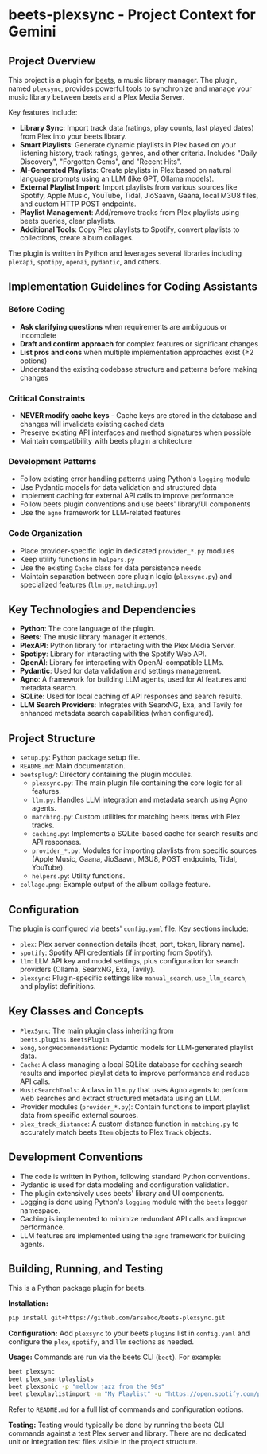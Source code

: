 # beets-plexsync - Project Context for Gemini

## Project Overview

This project is a plugin for [beets](https://github.com/beetbox/beets), a music library manager. The plugin, named `plexsync`, provides powerful tools to synchronize and manage your music library between beets and a Plex Media Server.

Key features include:
- **Library Sync**: Import track data (ratings, play counts, last played dates) from Plex into your beets library.
- **Smart Playlists**: Generate dynamic playlists in Plex based on your listening history, track ratings, genres, and other criteria. Includes "Daily Discovery", "Forgotten Gems", and "Recent Hits".
- **AI-Generated Playlists**: Create playlists in Plex based on natural language prompts using an LLM (like GPT, Ollama models).
- **External Playlist Import**: Import playlists from various sources like Spotify, Apple Music, YouTube, Tidal, JioSaavn, Gaana, local M3U8 files, and custom HTTP POST endpoints.
- **Playlist Management**: Add/remove tracks from Plex playlists using beets queries, clear playlists.
- **Additional Tools**: Copy Plex playlists to Spotify, convert playlists to collections, create album collages.

The plugin is written in Python and leverages several libraries including `plexapi`, `spotipy`, `openai`, `pydantic`, and others.

## Implementation Guidelines for Coding Assistants

### Before Coding
- **Ask clarifying questions** when requirements are ambiguous or incomplete
- **Draft and confirm approach** for complex features or significant changes
- **List pros and cons** when multiple implementation approaches exist (≥2 options)
- Understand the existing codebase structure and patterns before making changes

### Critical Constraints
- **NEVER modify cache keys** - Cache keys are stored in the database and changes will invalidate existing cached data
- Preserve existing API interfaces and method signatures when possible
- Maintain compatibility with beets plugin architecture

### Development Patterns
- Follow existing error handling patterns using Python's `logging` module
- Use Pydantic models for data validation and structured data
- Implement caching for external API calls to improve performance
- Follow beets plugin conventions and use beets' library/UI components
- Use the `agno` framework for LLM-related features

### Code Organization
- Place provider-specific logic in dedicated `provider_*.py` modules
- Keep utility functions in `helpers.py`
- Use the existing `Cache` class for data persistence needs
- Maintain separation between core plugin logic (`plexsync.py`) and specialized features (`llm.py`, `matching.py`)

## Key Technologies and Dependencies

- **Python**: The core language of the plugin.
- **Beets**: The music library manager it extends.
- **PlexAPI**: Python library for interacting with the Plex Media Server.
- **Spotipy**: Library for interacting with the Spotify Web API.
- **OpenAI**: Library for interacting with OpenAI-compatible LLMs.
- **Pydantic**: Used for data validation and settings management.
- **Agno**: A framework for building LLM agents, used for AI features and metadata search.
- **SQLite**: Used for local caching of API responses and search results.
- **LLM Search Providers**: Integrates with SearxNG, Exa, and Tavily for enhanced metadata search capabilities (when configured).

## Project Structure

- `setup.py`: Python package setup file.
- `README.md`: Main documentation.
- `beetsplug/`: Directory containing the plugin modules.
  - `plexsync.py`: The main plugin file containing the core logic for all features.
  - `llm.py`: Handles LLM integration and metadata search using Agno agents.
  - `matching.py`: Custom utilities for matching beets items with Plex tracks.
  - `caching.py`: Implements a SQLite-based cache for search results and API responses.
  - `provider_*.py`: Modules for importing playlists from specific sources (Apple Music, Gaana, JioSaavn, M3U8, POST endpoints, Tidal, YouTube).
  - `helpers.py`: Utility functions.
- `collage.png`: Example output of the album collage feature.

## Configuration

The plugin is configured via beets' `config.yaml` file. Key sections include:
- `plex`: Plex server connection details (host, port, token, library name).
- `spotify`: Spotify API credentials (if importing from Spotify).
- `llm`: LLM API key and model settings, plus configuration for search providers (Ollama, SearxNG, Exa, Tavily).
- `plexsync`: Plugin-specific settings like `manual_search`, `use_llm_search`, and playlist definitions.

## Key Classes and Concepts

- `PlexSync`: The main plugin class inheriting from `beets.plugins.BeetsPlugin`.
- `Song`, `SongRecommendations`: Pydantic models for LLM-generated playlist data.
- `Cache`: A class managing a local SQLite database for caching search results and imported playlist data to improve performance and reduce API calls.
- `MusicSearchTools`: A class in `llm.py` that uses Agno agents to perform web searches and extract structured metadata using an LLM.
- Provider modules (`provider_*.py`): Contain functions to import playlist data from specific external sources.
- `plex_track_distance`: A custom distance function in `matching.py` to accurately match beets `Item` objects to Plex `Track` objects.

## Development Conventions

- The code is written in Python, following standard Python conventions.
- Pydantic is used for data modeling and configuration validation.
- The plugin extensively uses beets' library and UI components.
- Logging is done using Python's `logging` module with the `beets` logger namespace.
- Caching is implemented to minimize redundant API calls and improve performance.
- LLM features are implemented using the `agno` framework for building agents.

## Building, Running, and Testing

This is a Python package plugin for beets.

**Installation:**
```bash
pip install git+https://github.com/arsaboo/beets-plexsync.git
```

**Configuration:**
Add `plexsync` to your beets `plugins` list in `config.yaml` and configure the `plex`, `spotify`, and `llm` sections as needed.

**Usage:**
Commands are run via the beets CLI (`beet`). For example:
```bash
beet plexsync
beet plex_smartplaylists
beet plexsonic -p "mellow jazz from the 90s"
beet plexplaylistimport -m "My Playlist" -u "https://open.spotify.com/playlist/..."
```

Refer to `README.md` for a full list of commands and configuration options.

**Testing:**
Testing would typically be done by running the beets CLI commands against a test Plex server and library. There are no dedicated unit or integration test files visible in the project structure.